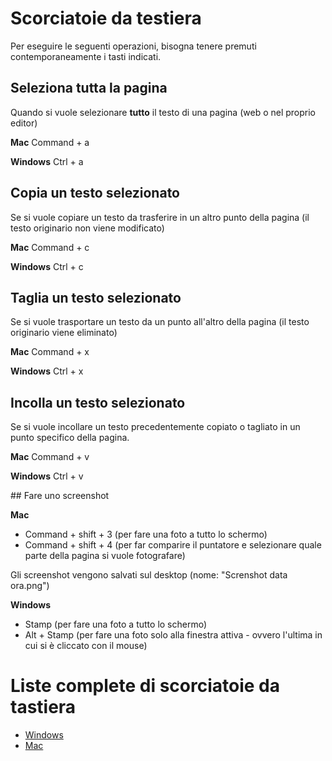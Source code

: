 # Scorciatoie da testiera

Per eseguire le seguenti operazioni, bisogna tenere premuti contemporaneamente i tasti indicati.

## Seleziona tutta la pagina

Quando si vuole selezionare **tutto** il testo di una pagina (web o nel proprio editor)

**Mac** Command + a

**Windows** Ctrl + a

## Copia un testo selezionato

Se si vuole copiare un testo da trasferire in un altro punto della pagina (il testo originario non viene modificato)

**Mac** Command + c

**Windows** Ctrl + c

## Taglia un testo selezionato

Se si vuole trasportare un testo da un punto all'altro della pagina (il testo originario viene eliminato)

**Mac** Command + x

**Windows** Ctrl + x

## Incolla un testo selezionato

Se si vuole incollare un testo precedentemente copiato o tagliato in un punto specifico della pagina.

**Mac** Command + v

**Windows** Ctrl + v


## Fare uno screenshot

**Mac**

 * Command + shift + 3 (per fare una foto a tutto lo schermo)
 * Command + shift + 4 (per far comparire il puntatore e selezionare quale parte della pagina si vuole fotografare)

Gli screenshot vengono salvati sul desktop (nome: "Screnshot data ora.png")

**Windows**

 * Stamp (per fare una foto a tutto lo schermo)
 * Alt + Stamp (per fare una foto solo alla finestra attiva - ovvero l'ultima in cui si è cliccato con il mouse)

# Liste complete di scorciatoie da tastiera

 * [Windows](https://support.microsoft.com/en-us/windows/keyboard-shortcuts-in-windows-dcc61a57-8ff0-cffe-9796-cb9706c75eec)
 * [Mac](https://support.apple.com/en-us/HT201236)
